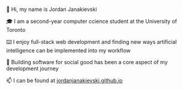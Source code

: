 👋 Hi, my name is Jordan Janakievski

🎓 I am a second-year computer ccience student at the University of Toronto

⌨️ I enjoy full-stack web development and finding new ways artificial intelligence can be implemented into my workflow

📌 Building software for social good has been a core aspect of my development journey

📫 I can be found at [jordanjanakievski.github.io](https://jordanjanakievski.github.io)


<!---
jordanjanakievski/jordanjanakievski is a ✨ special ✨ repository because its `README.md` (this file) appears on your GitHub profile.
You can click the Preview link to take a look at your changes.
--->
